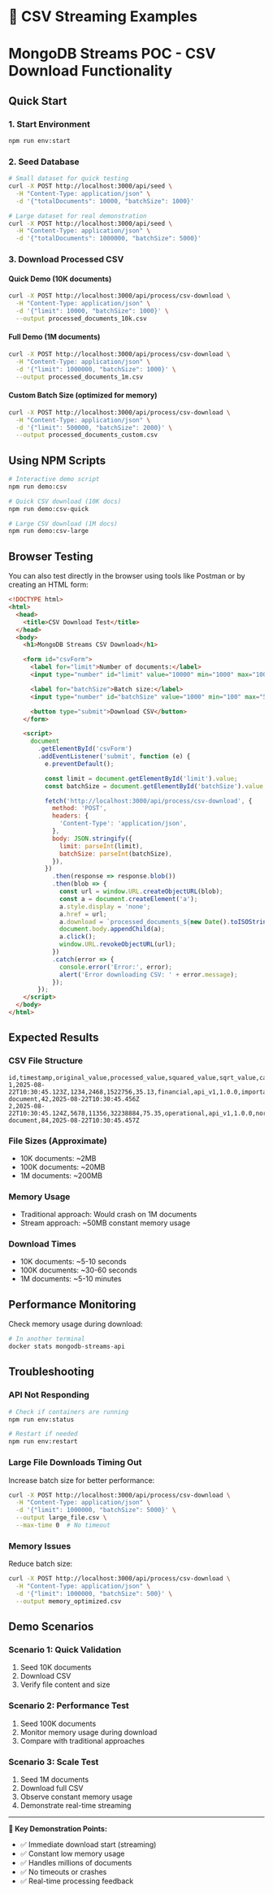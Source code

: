 # 🚀 CSV Streaming Examples

# MongoDB Streams POC - CSV Download Functionality

## Quick Start

### 1. Start Environment

```bash
npm run env:start
```

### 2. Seed Database

```bash
# Small dataset for quick testing
curl -X POST http://localhost:3000/api/seed \
  -H "Content-Type: application/json" \
  -d '{"totalDocuments": 10000, "batchSize": 1000}'

# Large dataset for real demonstration
curl -X POST http://localhost:3000/api/seed \
  -H "Content-Type: application/json" \
  -d '{"totalDocuments": 1000000, "batchSize": 5000}'
```

### 3. Download Processed CSV

#### Quick Demo (10K documents)

```bash
curl -X POST http://localhost:3000/api/process/csv-download \
  -H "Content-Type: application/json" \
  -d '{"limit": 10000, "batchSize": 1000}' \
  --output processed_documents_10k.csv
```

#### Full Demo (1M documents)

```bash
curl -X POST http://localhost:3000/api/process/csv-download \
  -H "Content-Type: application/json" \
  -d '{"limit": 1000000, "batchSize": 1000}' \
  --output processed_documents_1m.csv
```

#### Custom Batch Size (optimized for memory)

```bash
curl -X POST http://localhost:3000/api/process/csv-download \
  -H "Content-Type: application/json" \
  -d '{"limit": 500000, "batchSize": 2000}' \
  --output processed_documents_custom.csv
```

## Using NPM Scripts

```bash
# Interactive demo script
npm run demo:csv

# Quick CSV download (10K docs)
npm run demo:csv-quick

# Large CSV download (1M docs)
npm run demo:csv-large
```

## Browser Testing

You can also test directly in the browser using tools like Postman or by creating an HTML form:

```html
<!DOCTYPE html>
<html>
  <head>
    <title>CSV Download Test</title>
  </head>
  <body>
    <h1>MongoDB Streams CSV Download</h1>

    <form id="csvForm">
      <label for="limit">Number of documents:</label>
      <input type="number" id="limit" value="10000" min="1000" max="1000000" />

      <label for="batchSize">Batch size:</label>
      <input type="number" id="batchSize" value="1000" min="100" max="5000" />

      <button type="submit">Download CSV</button>
    </form>

    <script>
      document
        .getElementById('csvForm')
        .addEventListener('submit', function (e) {
          e.preventDefault();

          const limit = document.getElementById('limit').value;
          const batchSize = document.getElementById('batchSize').value;

          fetch('http://localhost:3000/api/process/csv-download', {
            method: 'POST',
            headers: {
              'Content-Type': 'application/json',
            },
            body: JSON.stringify({
              limit: parseInt(limit),
              batchSize: parseInt(batchSize),
            }),
          })
            .then(response => response.blob())
            .then(blob => {
              const url = window.URL.createObjectURL(blob);
              const a = document.createElement('a');
              a.style.display = 'none';
              a.href = url;
              a.download = `processed_documents_${new Date().toISOString().split('T')[0]}.csv`;
              document.body.appendChild(a);
              a.click();
              window.URL.revokeObjectURL(url);
            })
            .catch(error => {
              console.error('Error:', error);
              alert('Error downloading CSV: ' + error.message);
            });
        });
    </script>
  </body>
</html>
```

## Expected Results

### CSV File Structure

```csv
id,timestamp,original_value,processed_value,squared_value,sqrt_value,category,source,version,tags,description,nested_level3_value,processed_at
1,2025-08-22T10:30:45.123Z,1234,2468,1522756,35.13,financial,api_v1,1.0.0,important;urgent,Sample document,42,2025-08-22T10:30:45.456Z
2,2025-08-22T10:30:45.124Z,5678,11356,32238884,75.35,operational,api_v1,1.0.0,normal,Another document,84,2025-08-22T10:30:45.457Z
```

### File Sizes (Approximate)

- 10K documents: ~2MB
- 100K documents: ~20MB
- 1M documents: ~200MB

### Memory Usage

- Traditional approach: Would crash on 1M documents
- Stream approach: ~50MB constant memory usage

### Download Times

- 10K documents: ~5-10 seconds
- 100K documents: ~30-60 seconds
- 1M documents: ~5-10 minutes

## Performance Monitoring

Check memory usage during download:

```bash
# In another terminal
docker stats mongodb-streams-api
```

## Troubleshooting

### API Not Responding

```bash
# Check if containers are running
npm run env:status

# Restart if needed
npm run env:restart
```

### Large File Downloads Timing Out

Increase batch size for better performance:

```bash
curl -X POST http://localhost:3000/api/process/csv-download \
  -H "Content-Type: application/json" \
  -d '{"limit": 1000000, "batchSize": 5000}' \
  --output large_file.csv \
  --max-time 0  # No timeout
```

### Memory Issues

Reduce batch size:

```bash
curl -X POST http://localhost:3000/api/process/csv-download \
  -H "Content-Type: application/json" \
  -d '{"limit": 1000000, "batchSize": 500}' \
  --output memory_optimized.csv
```

## Demo Scenarios

### Scenario 1: Quick Validation

1. Seed 10K documents
2. Download CSV
3. Verify file content and size

### Scenario 2: Performance Test

1. Seed 100K documents
2. Monitor memory usage during download
3. Compare with traditional approaches

### Scenario 3: Scale Test

1. Seed 1M documents
2. Download full CSV
3. Observe constant memory usage
4. Demonstrate real-time streaming

---

**🎯 Key Demonstration Points:**

- ✅ Immediate download start (streaming)
- ✅ Constant low memory usage
- ✅ Handles millions of documents
- ✅ No timeouts or crashes
- ✅ Real-time processing feedback
